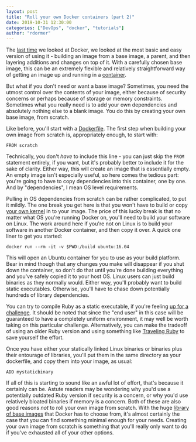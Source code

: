 ```yaml
---
layout: post
title: "Roll your own Docker containers (part 2)"
date: 2019-10-31 12:30:00
categories: ["DevOps", "docker", "tutorials"]
author: "rdormer"
---
```


The [last time](https://www.ombulabs.com/blog/devops/docker/tutorials/docker-containers-pt-1.html) we looked at Docker, we looked at the most basic and easy version of using it - building an image from a base image, a parent, and then layering additions and changes on top of it.  With a carefully chosen base image, this can be an extremely flexible and relatively straightforward way of getting an image up and running in a [container](https://www.docker.com/resources/what-container).

<!--more-->

But what if you don't need or want a base image?  Sometimes, you need the utmost control over the contents of your image, either because of security concerns or perhaps because of storage or memory constraints.  Sometimes what you really need is to add your own dependencies and absolutely nothing else to a blank image.  You do this by creating your own base image, from scratch.

Like before, you'll start with a [Dockerfile](https://docs.docker.com/develop/develop-images/dockerfile_best-practices/).  The first step when building your own image from scratch is, appropriately enough, to start with:

`FROM scratch`

Technically, you don't *have* to include this line - you can just skip the `FROM` statement entirely, if you want, but it's probably better to include it for the sake of clarity.  Either way, this will create an image that is essentially empty.  An empty image isn't especially useful, so here comes the tedious part: you're going to have to copy dependencies into this container, one by one.  And by "dependencies", I mean OS level requirements.  

Pulling in OS dependencies from scratch can be rather complicated, to put it mildly.  The one break you get here is that you won't have to build or copy [your own kernel](https://stackoverflow.com/questions/43383276/how-does-docker-run-a-linux-kernel-under-macos-host) in to your image.  The price of this lucky break is that no matter what OS you're running Docker on, you'll need to build your software on Linux.  The work around here if you're not on Linux is to build your software in another Docker container, and then copy it over.  A quick one liner to get you started:

`docker run --rm -it -v $PWD:/build ubuntu:16.04`

This will open an Ubuntu container for you to use as your build platform.  Bear in mind though that any changes you make will disappear if you shut down the container, so don't do that until you're done building everything and you've safely copied it to your host OS. Linux users can just build binaries as they normally would.  Either way, you'll probably want to build static executables. Otherwise, you'll have to chase down potentially hundreds of library dependencies.

You can try to compile Ruby as a static executable, if you're feeling [up for a challenge](https://github.com/phusion/traveling-ruby#why_precompiled_binary_difficult).  It should be noted that since the "end user" in this case will be guaranteed to have a completely uniform environment, it may well be worth taking on this particular challenge.  Alternatively, you can make the tradeoff of using an older Ruby version and using something like [Traveling Ruby](https://github.com/phusion/traveling-ruby) to save yourself the effort.

Once you have either your statically linked Linux binaries or binaries plus their entourage of libraries, you'll put them in the same directory as your dockerfile, and copy them into your image, as usual:

`ADD mystaticbinary`

If all of this is starting to sound like an awful lot of effort, that's because it certainly can be.  Astute readers may be wondering why you'd use a potentially outdated Ruby version if security is a concern, or why you'd use relatively bloated binaries if memory is a concern.  Both of these are also good reasons *not* to roll your own image from scratch. With the huge [library of base images](https://hub.docker.com/) that Docker has to choose from, it's almost certainly the case that you can find something minimal enough for your needs.  Creating your own image from scratch is something that you'll really only want to do if you've exhausted all of your other options.
